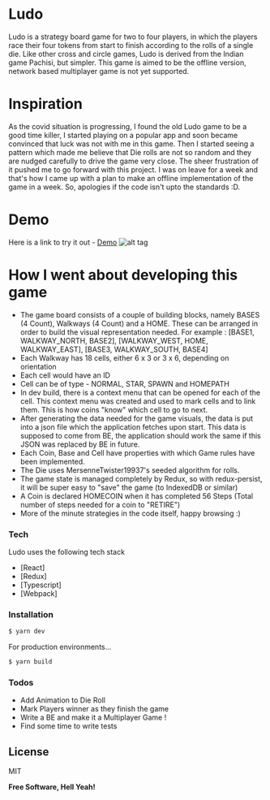 # Ludo

Ludo is a strategy board game for two to four players, in which the players race their four tokens from start to finish according to the rolls of a single die. Like other cross and circle games, Ludo is derived from the Indian game Pachisi, but simpler.
This game is aimed to be the offline version, network based multiplayer game is not yet supported.

# Inspiration

As the covid situation is progressing, I found the old Ludo game to be a good time killer, I started playing on a popular app and soon became convinced that luck was not with me in this game. Then I started seeing a pattern which made me believe that Die rolls are not so random and they are nudged carefully to drive the game very close. The sheer frustration of it pushed me to go forward with this project. I was on leave for a week and that's how I came up with a plan to make an offline implementation of the game in a week. So, apologies if the code isn't upto the standards :D.

# Demo

Here is a link to try it out - [Demo](https://ludo.avinashv.dev)
![alt tag](https://raw.githubusercontent.com/avirati/ludo/master/Ludo.jpg)

# How I went about developing this game

  - The game board consists of a couple of building blocks, namely BASES (4 Count), Walkways (4 Count) and a HOME. These can be arranged in order to build the visual representation needed. For example :
  [BASE1, WALKWAY_NORTH, BASE2],
  [WALKWAY_WEST, HOME, WALKWAY_EAST],
  [BASE3, WALKWAY_SOUTH, BASE4]
  - Each Walkway has 18 cells, either 6 x 3 or 3 x 6, depending on orientation
  - Each cell would have an ID
  - Cell can be of type - NORMAL, STAR, SPAWN and HOMEPATH
  - In dev build, there is a context menu that can be opened for each of the cell. This context menu was created and used to mark cells and to link them. This is how coins "know" which cell to go to next.
  - After generating the data needed for the game visuals, the data is put into a json file which the application fetches upon start. This data is supposed to come from BE, the application should work the same if this JSON was replaced by BE in future.
  - Each Coin, Base and Cell have properties with which Game rules have been implemented.
  - The Die uses MersenneTwister19937's seeded algorithm for rolls.
  - The game state is managed completely by Redux, so with redux-persist, it will be super easy to "save" the game (to IndexedDB or similar)
  - A Coin is declared HOMECOIN when it has completed 56 Steps (Total number of steps needed for a coin to "RETIRE")
  - More of the minute strategies in the code itself, happy browsing :)

### Tech

Ludo uses the following tech stack

* [React]
* [Redux]
* [Typescript]
* [Webpack]

### Installation

```sh
$ yarn dev
```

For production environments...

```sh
$ yarn build
```

### Todos

 - Add Animation to Die Roll
 - Mark Players winner as they finish the game
 - Write a BE and make it a Multiplayer Game !
 - Find some time to write tests

License
----

MIT


**Free Software, Hell Yeah!**
